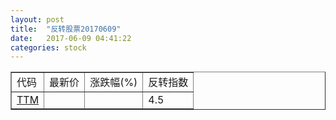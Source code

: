 ```yaml
---
layout: post
title:  "反转股票20170609"
date:   2017-06-09 04:41:22
categories: stock
---
```


<script type="text/javascript">
var stockList = []
stockList.push('gb_ttm');
</script>

<table border="1">
 <tr>
 <td>代码</td>
  <td>最新价</td>
  <td>涨跌幅(%)</td>
 <td>反转指数</td>
</tr>
  <tr id="ttm"><td><a href="http://stock.finance.sina.com.cn/usstock/quotes/TTM.html" target="_blank">TTM</a></td><td></td><td></td><td>4.5</td></tr>
</table>
